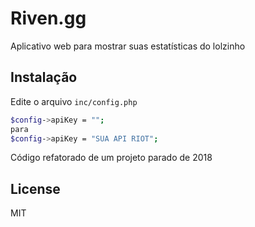 # Riven.gg
Aplicativo web para mostrar suas estatísticas do lolzinho


## Instalação
Edite o arquivo `inc/config.php`

```sh
$config->apiKey = "";
para
$config->apiKey = "SUA API RIOT";
```

Código refatorado de um projeto parado de 2018

## License
MIT
